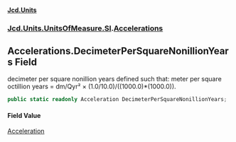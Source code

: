 #### [Jcd.Units](index 'index')
### [Jcd.Units.UnitsOfMeasure.SI](Jcd.Units.UnitsOfMeasure.SI 'Jcd.Units.UnitsOfMeasure.SI').[Accelerations](Accelerations 'Jcd.Units.UnitsOfMeasure.SI.Accelerations')

## Accelerations.DecimeterPerSquareNonillionYears Field

decimeter per square nonillion years defined such that: meter per square octillion years = dm/Qyr² ×
(1.0/10.0)/((1000.0)*(1000.0)).

```csharp
public static readonly Acceleration DecimeterPerSquareNonillionYears;
```

#### Field Value
[Acceleration](Acceleration 'Jcd.Units.UnitTypes.Acceleration')